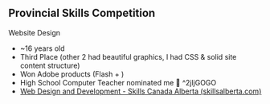 ## Provincial Skills Competition
Website Design

- ~16 years old
- Third Place (other 2 had beautiful graphics, I had CSS & solid site content structure)
- Won Adobe products (Flash + )
- High School Computer Teacher nominated me 🙏 ^2jljGOGO
- [Web Design and Development - Skills Canada Alberta (skillsalberta.com)](https://skillsalberta.com/overview/web-design-and-development/)